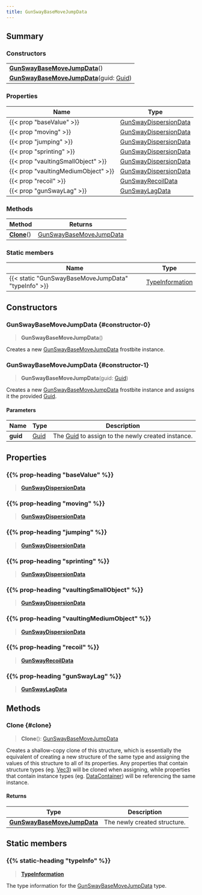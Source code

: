 ```yaml
---
title: GunSwayBaseMoveJumpData
---
```


## Summary

### Constructors

|  |
| --- |
| **[GunSwayBaseMoveJumpData](#constructor-0)**() |
| **[GunSwayBaseMoveJumpData](#constructor-1)**(guid: [Guid](/vext/ref/shared/type/guid)) |

### Properties

| Name | Type |
| ---- | ---- |
| {{< prop "baseValue" >}} | [GunSwayDispersionData](/vext/ref/fb/gunswaydispersiondata) |
| {{< prop "moving" >}} | [GunSwayDispersionData](/vext/ref/fb/gunswaydispersiondata) |
| {{< prop "jumping" >}} | [GunSwayDispersionData](/vext/ref/fb/gunswaydispersiondata) |
| {{< prop "sprinting" >}} | [GunSwayDispersionData](/vext/ref/fb/gunswaydispersiondata) |
| {{< prop "vaultingSmallObject" >}} | [GunSwayDispersionData](/vext/ref/fb/gunswaydispersiondata) |
| {{< prop "vaultingMediumObject" >}} | [GunSwayDispersionData](/vext/ref/fb/gunswaydispersiondata) |
| {{< prop "recoil" >}} | [GunSwayRecoilData](/vext/ref/fb/gunswayrecoildata) |
| {{< prop "gunSwayLag" >}} | [GunSwayLagData](/vext/ref/fb/gunswaylagdata) |

### Methods

| Method | Returns |
| ------ | ------- |
| **[Clone](#clone)**() | [GunSwayBaseMoveJumpData](/vext/ref/fb/gunswaybasemovejumpdata) |

### Static members

| Name | Type |
| ---- | ---- |
| {{< static "GunSwayBaseMoveJumpData" "typeInfo" >}} | [TypeInformation](/vext/ref/shared/type/typeinformation) |

## Constructors

### GunSwayBaseMoveJumpData {#constructor-0}

> **GunSwayBaseMoveJumpData**()

Creates a new [GunSwayBaseMoveJumpData](/vext/ref/fb/gunswaybasemovejumpdata) frostbite instance.

### GunSwayBaseMoveJumpData {#constructor-1}

> **GunSwayBaseMoveJumpData**(guid: [Guid](/vext/ref/shared/type/guid))

Creates a new [GunSwayBaseMoveJumpData](/vext/ref/fb/gunswaybasemovejumpdata) frostbite instance and assigns it the provided [Guid](/vext/ref/shared/type/guid).

#### Parameters

| Name | Type | Description |
| ---- | ---- | ----------- |
| **guid** | [Guid](/vext/ref/shared/type/guid) | The [Guid](/vext/ref/shared/type/guid) to assign to the newly created instance. |

## Properties

### {{% prop-heading "baseValue" %}}

> **[GunSwayDispersionData](/vext/ref/fb/gunswaydispersiondata)**

### {{% prop-heading "moving" %}}

> **[GunSwayDispersionData](/vext/ref/fb/gunswaydispersiondata)**

### {{% prop-heading "jumping" %}}

> **[GunSwayDispersionData](/vext/ref/fb/gunswaydispersiondata)**

### {{% prop-heading "sprinting" %}}

> **[GunSwayDispersionData](/vext/ref/fb/gunswaydispersiondata)**

### {{% prop-heading "vaultingSmallObject" %}}

> **[GunSwayDispersionData](/vext/ref/fb/gunswaydispersiondata)**

### {{% prop-heading "vaultingMediumObject" %}}

> **[GunSwayDispersionData](/vext/ref/fb/gunswaydispersiondata)**

### {{% prop-heading "recoil" %}}

> **[GunSwayRecoilData](/vext/ref/fb/gunswayrecoildata)**

### {{% prop-heading "gunSwayLag" %}}

> **[GunSwayLagData](/vext/ref/fb/gunswaylagdata)**

## Methods

### Clone {#clone}

> **Clone**(): [GunSwayBaseMoveJumpData](/vext/ref/fb/gunswaybasemovejumpdata)

Creates a shallow-copy clone of this structure, which is essentially the equivalent of creating a new structure of the same type and assigning the values of this structure to all of its properties. Any properties that contain structure types (eg. [Vec3](/vext/ref/shared/type/vec3)) will be cloned when assigning, while properties that contain instance types (eg. [DataContainer](/vext/ref/shared/type/datacontainer)) will be referencing the same instance.

#### Returns

| Type | Description |
| ---- | ----------- |
| **[GunSwayBaseMoveJumpData](/vext/ref/fb/gunswaybasemovejumpdata)** | The newly created structure. |

## Static members

### {{% static-heading "typeInfo" %}}

> **[TypeInformation](/vext/ref/shared/type/typeinformation)**

The type information for the [GunSwayBaseMoveJumpData](/vext/ref/fb/gunswaybasemovejumpdata) type.


